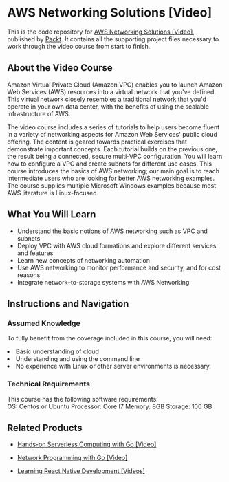 # AWS Networking Solutions [Video]
This is the code repository for [AWS Networking Solutions [Video]](https://www.packtpub.com/virtualization-and-cloud/aws-networking-solutions-video?utm_source=github&utm_medium=repository&utm_campaign=9781788299190), published by [Packt](https://www.packtpub.com/?utm_source=github). It contains all the supporting project files necessary to work through the video course from start to finish.
## About the Video Course
Amazon Virtual Private Cloud (Amazon VPC) enables you to launch Amazon Web Services (AWS) resources into a virtual network that you've defined. This virtual network closely resembles a traditional network that you'd operate in your own data center, with the benefits of using the scalable infrastructure of AWS.

The video course includes a series of tutorials to help users become fluent in a variety of networking aspects for Amazon Web Services' public cloud offering. The content is geared towards practical exercises that demonstrate important concepts.
Each tutorial builds on the previous one, the result being a connected, secure multi-VPC configuration. You will learn how to configure a VPC and create subnets for different use cases. This course introduces the basics of AWS networking; our main goal is to reach intermediate users who are looking for better AWS networking examples. The course supplies multiple Microsoft Windows examples because most AWS literature is Linux-focused.

<H2>What You Will Learn</H2>
<DIV class=book-info-will-learn-text>
<UL>
<LI>Understand the basic notions of AWS networking such as VPC and subnets 
<LI>Deploy VPC with AWS cloud formations and explore different services and features 
<LI>Learn new concepts of networking automation&nbsp; 
<LI>Use AWS networking to monitor performance and security, and for cost reasons 
<LI>Integrate network–to-storage systems with AWS Networking </LI></UL></DIV>

## Instructions and Navigation
### Assumed Knowledge
To fully benefit from the coverage included in this course, you will need:<br/>
<LI>Basic understanding of cloud 
<LI>Understanding and using the command line
<LI>No experience with Linux or other server environments is necessary.

### Technical Requirements
This course has the following software requirements:<br/>
OS: Centos or Ubuntu
Processor: Core I7
Memory: 8GB 
Storage: 100 GB

## Related Products
* [Hands-on Serverless Computing with Go [Video]](https://www.packtpub.com/application-development/hands-serverless-computing-go-video?utm_source=github&utm_medium=repository&utm_campaign=9781789132830)

* [Network Programming with Go [Video]](https://www.packtpub.com/networking-and-servers/network-programming-go-video?utm_source=github&utm_medium=repository&utm_campaign=9781788476560)

* [Learning React Native Development [Videos]](https://www.packtpub.com/application-development/learning-react-native-development-videos?utm_source=github&utm_medium=repository&utm_campaign=9781789138092)


